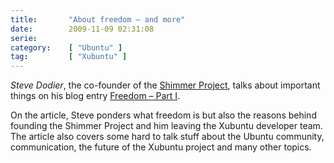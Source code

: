 ```yaml
---
title:       "About freedom – and more"
date:        2009-11-09 02:31:08
serie:       
category:    [ "Ubuntu" ]
tag:         [ "Xubuntu" ]
---
```


*Steve Dodier*, the co-founder of the [Shimmer Project](http://shimmerproject.org/), talks about important things on his blog entry [Freedom – Part I](http://mupuf.org/blog/article/16/).

On the article, Steve ponders what freedom is but also the reasons behind founding the Shimmer Project and him leaving the Xubuntu developer team. The article also covers some hard to talk stuff about the Ubuntu community, communication, the future of the Xubuntu project and many other topics.
